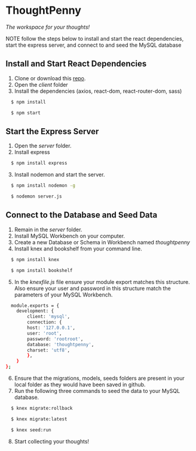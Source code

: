 
# ThoughtPenny

*The workspace for your thoughts!*

NOTE follow the steps below to install and start the react dependencies, start the express server, and connect to and seed the MySQL database


## Install and Start React Dependencies 

1. Clone or download this [repo](https://github.com/mike-wiegand/mw-thoughtpenny).
2. Open the *client* folder
2. Install the dependencies (axios, react-dom, react-router-dom, sass)
```bash 
  $ npm install
```
```bash 
  $ npm start
```  
## Start the Express Server

1. Open the *server* folder.
2. Install express

```bash
  $ npm install express
```
3. Install nodemon and start the server.
```bash
  $ npm install nodemon -g
```
```bash
  $ nodemon server.js
```
  
## Connect to the Database and Seed Data

1. Remain in the *server* folder.
2. Install MySQL Workbench on your computer.
3. Create a new Database or Schema in Workbench named *thoughtpenny*
4. Install knex and bookshelf from your command line.

```bash
  $ npm install knex
```

```bash
  $ npm install bookshelf
```
5. In the *knexfile.js* file ensure your module export matches this structure. Also ensure your user and password in this structure match the parameters of your MySQL Workbench.
```bash
  module.exports = {
    development: {
        client: 'mysql',
        connection: {
        host: '127.0.0.1',
        user: 'root',
        password: 'rootroot',
        database: 'thoughtpenny',
        charset: 'utf8',
        },
    }
};
```
6. Ensure that the migrations, models, seeds folders are present in your local folder as they would have been saved in github.
7. Run the following three commands to seed the data to your MySQL database.
```bash
  $ knex migrate:rollback
```
```bash
  $ knex migrate:latest
```
```bash
  $ knex seed:run
```
8. Start collecting your thoughts!